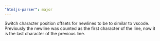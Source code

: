 ```yaml
---
"htmljs-parser": major
---
```


Switch character position offsets for newlines to be to similar to vscode. Previously the newline was counted as the first character of the line, now it is the last character of the previous line.
